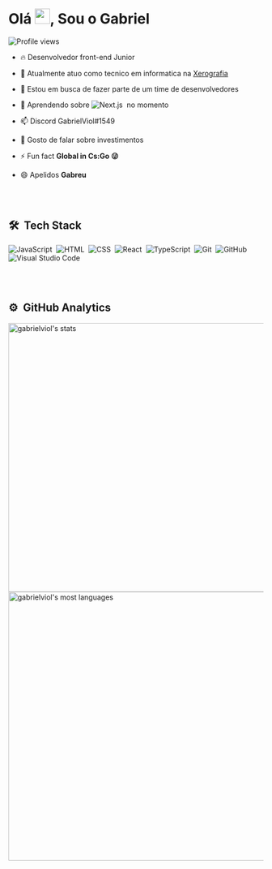 <h1 align="left">Olá <img src="https://raw.githubusercontent.com/kaueMarques/kaueMarques/master/hi.gif" width="30px">, Sou o Gabriel</h1>

<p align="left"> <img src="https://komarev.com/ghpvc/?username=gabrielviol&color=yellow" alt="Profile views" /> </p>

- 🔥 Desenvolvedor front-end Junior

- 🔭 Atualmente atuo como tecnico em informatica na [Xerografia](https://xerografia.com.br/)

- 👯 Estou em busca de fazer parte de um time de desenvolvedores

- 🌱 Aprendendo sobre ![Next.js](https://img.shields.io/badge/-Next.js-05122A?style=flat&logo=Next.js)&nbsp; no momento

- 📫 Discord GabrielViol#1549

- 💬 Gosto de falar sobre investimentos

- ⚡ Fun fact **Global in Cs:Go 😜**

- 😄 Apelidos **Gabreu**

<br><br>

## 🛠 &nbsp;Tech Stack

![JavaScript](https://img.shields.io/badge/-JavaScript-05122A?style=flat&logo=javascript)&nbsp;
![HTML](https://img.shields.io/badge/-HTML-05122A?style=flat&logo=HTML5)&nbsp;
![CSS](https://img.shields.io/badge/-CSS-05122A?style=flat&logo=CSS3&logoColor=1572B6)&nbsp;
![React](https://img.shields.io/badge/-React-05122A?style=flat&logo=react)&nbsp;
![TypeScript](https://img.shields.io/badge/-TypeScript-05122A?style=flat&logo=react)&nbsp;
![Git](https://img.shields.io/badge/-Git-05122A?style=flat&logo=git)&nbsp;
![GitHub](https://img.shields.io/badge/-GitHub-05122A?style=flat&logo=github)&nbsp;
![Visual Studio Code](https://img.shields.io/badge/-Visual%20Studio%20Code-05122A?style=flat&logo=visual-studio-code&logoColor=007ACC)&nbsp;

<br><br>

## ⚙️ &nbsp;GitHub Analytics

<p align="left">
<img width="530em" src="https://github-readme-stats.vercel.app/api?username=gabrielviol&show_icons=true&theme=vision-friendly-dark" alt="gabrielviol's stats"/>
<img width="530em" src="https://github-readme-stats.vercel.app/api/top-langs/?username=gabrielviol&layout=compact&theme=vision-friendly-dark" alt="gabrielviol's most languages"/>
</p>

<!--
**gabrielviol/gabrielviol** is a ✨ _special_ ✨ repository because its `README.md` (this file) appears on your GitHub profile.

Here are some ideas to get you started:

- 🔭 I’m currently working on ...
- 🌱 I’m currently learning ...
- 👯 I’m looking to collaborate on ...
- 🤔 I’m looking for help with ...
- 💬 Ask me about ...
- 📫 How to reach me: ...
- 😄 Pronouns: ...
- ⚡ Fun fact: ...
-->
